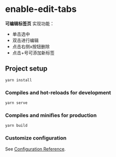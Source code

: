 # enable-edit-tabs
**可编辑标签页**
实现功能：

- 单击选中
- 双击进行编辑
- 点击右侧x按钮删除
- 点击+号可添加新标签

## Project setup
```
yarn install
```

### Compiles and hot-reloads for development
```
yarn serve
```

### Compiles and minifies for production
```
yarn build
```

### Customize configuration
See [Configuration Reference](https://cli.vuejs.org/config/).

